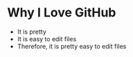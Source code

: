 # Why I Love GitHub

* It is pretty
* It is easy to edit files
* Therefore, it is pretty easy to edit files
